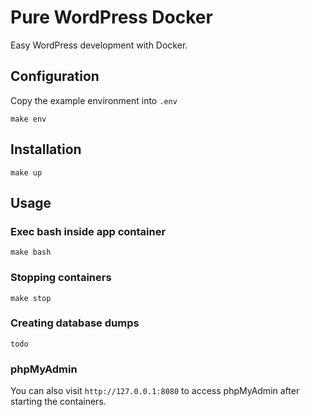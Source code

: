 # Pure WordPress Docker

Easy WordPress development with Docker.

## Configuration

Copy the example environment into `.env`

```
make env
```

## Installation

```
make up
```

## Usage

### Exec bash inside app container

```
make bash
```

### Stopping containers

```
make stop
```

### Creating database dumps

```
todo
```

### phpMyAdmin

You can also visit `http://127.0.0.1:8080` to access phpMyAdmin after starting the containers.

